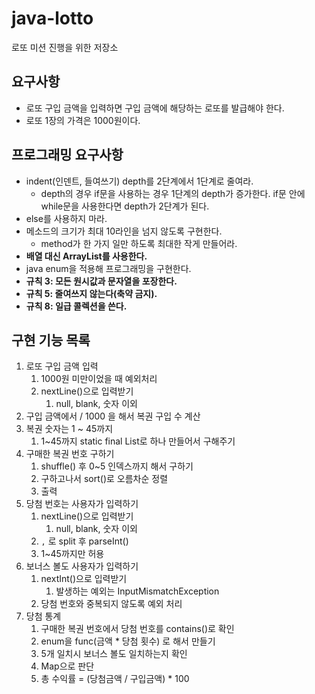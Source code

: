 # java-lotto
로또 미션 진행을 위한 저장소

## 요구사항
- 로또 구입 금액을 입력하면 구입 금액에 해당하는 로또를 발급해야 한다.
- 로또 1장의 가격은 1000원이다.
## **프로그래밍 요구사항**
- indent(인덴트, 들여쓰기) depth를 2단계에서 1단계로 줄여라.
    - depth의 경우 if문을 사용하는 경우 1단계의 depth가 증가한다. if문 안에 while문을 사용한다면 depth가 2단계가 된다.
- else를 사용하지 마라.
- 메소드의 크기가 최대 10라인을 넘지 않도록 구현한다.
    - method가 한 가지 일만 하도록 최대한 작게 만들어라.
- **배열 대신 ArrayList를 사용한다.**
- java enum을 적용해 프로그래밍을 구현한다.
- **규칙 3: 모든 원시값과 문자열을 포장한다.**
- **규칙 5: 줄여쓰지 않는다(축약 금지).**
- **규칙 8: 일급 콜렉션을 쓴다.**
## 구현 기능 목록
1. 로또 구입 금액 입력
    1. 1000원 미만이었을 때 예외처리
    2. nextLine()으로 입력받기
        1. null, blank, 숫자 이외
2. 구입 금액에서 / 1000 을 해서 복권 구입 수 계산
3. 복권 숫자는 1 ~ 45까지
    1. 1~45까지 static final List로 하나 만들어서 구해주기
4. 구매한 복권 번호 구하기
    1. shuffle() 후 0~5 인덱스까지 해서 구하기
    2. 구하고나서 sort()로 오름차순 정렬
    3. 출력
5. 당첨 번호는 사용자가 입력하기
    1. nextLine()으로 입력받기
        1. null, blank, 숫자 이외
    2. `,` 로 split 후 parseInt()
    3. 1~45까지만 허용
6. 보너스 볼도 사용자가 입력하기
    1. nextInt()으로 입력받기
        1. 발생하는 예외는 InputMismatchException
    2. 당첨 번호와 중복되지 않도록 예외 처리
7. 당첨 통계
    1. 구매한 복권 번호에서 당첨 번호를 contains()로 확인
    2. enum을 func(금액 * 당첨 횟수) 로 해서 만들기
    3. 5개 일치시 보너스 볼도 일치하는지 확인
    4. Map으로 판단
    5. 총 수익률 = (당첨금액 / 구입금액) * 100 
   